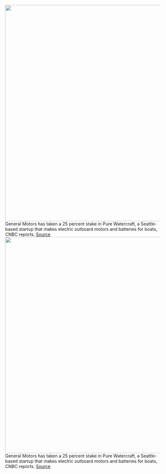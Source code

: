 <img src='https://cdn.vox-cdn.com/thumbor/njOZJolNeifRO-XJvP6i3RQHmoU=/0x0:2500x1122/1200x800/filters:focal(1050x361:1450x761)/cdn.vox-cdn.com/uploads/chorus_image/image/70179573/Pure_Watercraft_Electric_Outboard_Motor.0.jpg' width='700px' /><br/>
General Motors has taken a 25 percent stake in Pure Watercraft, a Seattle-based startup that makes electric outboard motors and batteries for boats, CNBC reports.
<a href='https://www.theverge.com/2021/11/22/22796986/gm-pure-watercraft-investment-electric-boats'> Source <a/><img src='https://cdn.vox-cdn.com/thumbor/njOZJolNeifRO-XJvP6i3RQHmoU=/0x0:2500x1122/1200x800/filters:focal(1050x361:1450x761)/cdn.vox-cdn.com/uploads/chorus_image/image/70179573/Pure_Watercraft_Electric_Outboard_Motor.0.jpg' width='700px' /><br/>
General Motors has taken a 25 percent stake in Pure Watercraft, a Seattle-based startup that makes electric outboard motors and batteries for boats, CNBC reports.
<a href='https://www.theverge.com/2021/11/22/22796986/gm-pure-watercraft-investment-electric-boats'> Source <a/>